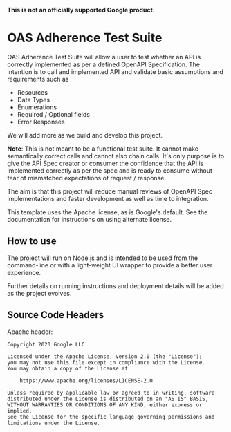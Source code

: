 **This is not an officially supported Google product.**

# OAS Adherence Test Suite

OAS Adherence Test Suite will allow a user to test whether an API is correctly
implemented as per a defined OpenAPI Specification. The intention is to call
and implemented API and validate basic assumptions and requirements such as

- Resources
- Data Types
- Enumerations
- Required / Optional fields
- Error Responses

We will add more as we build and develop this project.

**Note**: This is not meant to be a functional test suite. It cannot make
semantically correct calls and cannot also chain calls. It's only purpose is
to give the API Spec creator or consumer the confidence that the API is
implemented correctly as per the spec and is ready to consume without fear
of mismatched expectations of request / response.

The aim is that this project will reduce manual reviews of OpenAPI Spec
implementations and faster development as well as time to integration.

This template uses the Apache license, as is Google's default. See the
documentation for instructions on using alternate license.

## How to use

The project will run on Node.js and is intended to be used from the
command-line or with a light-weight UI wrapper to provide a better
user experience.

Further details on running instructions and deployment details will be added as
the project evolves.

## Source Code Headers

Apache header:

    Copyright 2020 Google LLC

    Licensed under the Apache License, Version 2.0 (the "License");
    you may not use this file except in compliance with the License.
    You may obtain a copy of the License at

        https://www.apache.org/licenses/LICENSE-2.0

    Unless required by applicable law or agreed to in writing, software
    distributed under the License is distributed on an "AS IS" BASIS,
    WITHOUT WARRANTIES OR CONDITIONS OF ANY KIND, either express or implied.
    See the License for the specific language governing permissions and
    limitations under the License.
